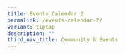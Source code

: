 ```yaml
---
title: Events Calendar 2
permalink: /events-calendar-2/
variant: tiptap
description: ""
third_nav_title: Community & Events
---
```

